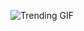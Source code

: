![Trending GIF](https://media2.giphy.com/media/ES9cAJlcxblRESzOH1/giphy.gif?cid=8bb217724dq77v51yohko5xw484ydtkdllmuy9dfy6k29vyk&ep=v1_gifs_search&rid=giphy.gif&ct=g)
